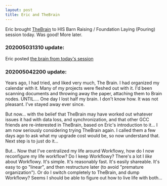 ```yaml
---
layout: post
title: Eric and TheBrain
---
```


Eric brought [TheBrain](http://thebrain.com) to HIS Barn Raising /
Foundation Laying (Pouring) session today. Was good! More later.

### 202005031310 update:
Eric posted [the brain from today's session](https://bra.in/4vNAaz)

### 202005042200 update: 
Years ago, I had tried, and liked very much, The
Brain. I had organized my calendar with it. Many of my projects were
fleshed out with it. I'd been scanning documents and throwing away the
paper, attaching them to Brain nodes. UNTIL.... One day I lost half my
brain. I don't know how. It was not pleasant. I've stayed away ever
since.

But now... with the belief that TheBrain may have worked out whatever
issues it had with data loss, and synchronization, and that other GCC
friends are re-interested in TheBrain, based on Eric's introduction to
it... I am now seriously considering trying TheBrain again. I called
them a few days ago to ask what my upgrade cost would be, so now
understand that. Next step is to just do it...

But... Now that I've centralized my life around Workflowy, how do I
now reconfigure my life workflow? Do I keep Workflowy? There's a lot I
*like* about Workflowy. It's simple. It's reasonably fast. It's easily
shareable. It's easy to go "linear", and then restructure later (to
avoid "premature organization"). Or do I switch completely to
TheBrain, and dump Workflowy? Seems I should be able to figure out how
to live life with both...